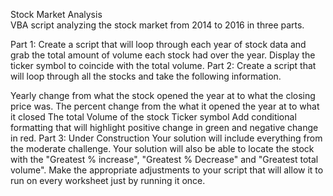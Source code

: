 Stock Market Analysis    
VBA script analyzing the stock market from 2014 to 2016 in three parts.

Part 1:
Create a script that will loop through each year of stock data and grab the total amount of volume each stock had over the year.
Display the ticker symbol to coincide with the total volume.
Part 2:
Create a script that will loop through all the stocks and take the following information.

Yearly change from what the stock opened the year at to what the closing price was.
The percent change from the what it opened the year at to what it closed
The total Volume of the stock
Ticker symbol
Add conditional formatting that will highlight positive change in green and negative change in red.
Part 3: Under Construction
Your solution will include everything from the moderate challenge.
Your solution will also be able to locate the stock with the "Greatest % increase", "Greatest % Decrease" and "Greatest total volume".
Make the appropriate adjustments to your script that will allow it to run on every worksheet just by running it once.
